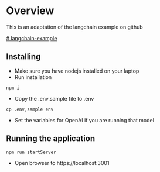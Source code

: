 # Overview
This is an adaptation of the langchain example on github

[# langchain-example](https://langchain-ai.github.io/langgraphjs/how-tos/multi-agent-network/#travel-recommendations-example)

## Installing
* Make sure you have nodejs installed on your laptop
* Run installation
```
npm i
```
* Copy the .env.sample file to .env
```
cp .env,sample env
```
* Set the variables for OpenAI if you are running that model

## Running the application
```
npm run startServer
```
* Open browser to https://localhost:3001
